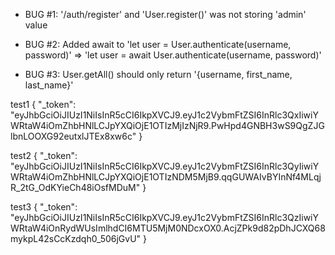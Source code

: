 - BUG #1: '/auth/register' and 'User.register()' was not storing 'admin' value
   
- BUG #2: Added await to 'let user = User.authenticate(username, password)' =>  'let user = await User.authenticate(username, password)'

- BUG #3: User.getAll() should only return '{username, first_name, last_name}'

test1
{
  "_token": "eyJhbGciOiJIUzI1NiIsInR5cCI6IkpXVCJ9.eyJ1c2VybmFtZSI6InRlc3QxIiwiYWRtaW4iOmZhbHNlLCJpYXQiOjE1OTIzMjIzNjR9.PwHpd4GNBH3wS9QgZJGlbnLOOXG92eutxlJTEx8xw6c"
}

test2
{
    "_token": "eyJhbGciOiJIUzI1NiIsInR5cCI6IkpXVCJ9.eyJ1c2VybmFtZSI6InRlc3QyIiwiYWRtaW4iOmZhbHNlLCJpYXQiOjE1OTIzNDM5MjB9.qqGUWAIvBYInNf4MLqjR_2tG_OdKYieCh48iOsfMDuM"
}

test3
{
    "_token": "eyJhbGciOiJIUzI1NiIsInR5cCI6IkpXVCJ9.eyJ1c2VybmFtZSI6InRlc3QzIiwiYWRtaW4iOnRydWUsImlhdCI6MTU5MjM0NDcxOX0.AcjZPk9d82pDhJCXQ68mykpL42sCcKzdqh0_506jGvU"
}
